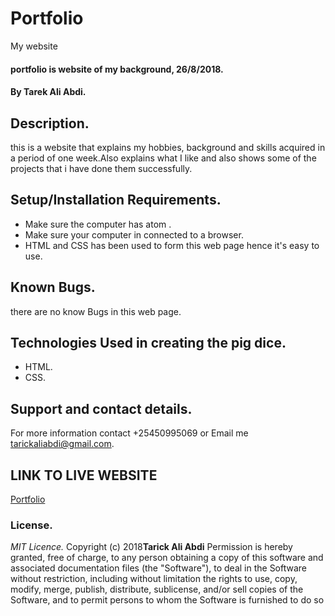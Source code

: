 # Portfolio
My website

#### portfolio is website of my background, 26/8/2018.
#### By **Tarek Ali Abdi.**
## Description.
this is a website that explains my hobbies, background and skills acquired in a period of one week.Also explains what 
I like and also shows some of the projects that i have done them successfully.   
## Setup/Installation Requirements.
* Make sure the computer has atom .
* Make sure your computer in connected to a browser.
* HTML and CSS has been used to form this web page hence it's easy to use.

## Known Bugs.
there are no know Bugs in this web page.
## Technologies Used in creating the pig dice.
* HTML.
* CSS.

## Support and contact details.
For more information contact +25450995069 or Email me tarickaliabdi@gmail.com.

## LINK TO LIVE WEBSITE

[Portfolio]()

### License.
*MIT Licence.*
Copyright (c) 2018**Tarick Ali Abdi**
Permission is hereby granted, free of charge, to any person obtaining a copy of this software and 
associated documentation files (the "Software"), to deal in the Software without restriction, including 
without limitation the rights to use, copy, modify, merge, publish, distribute, sublicense, and/or sell 
copies of the Software, and to permit persons to whom the Software is furnished to do so

